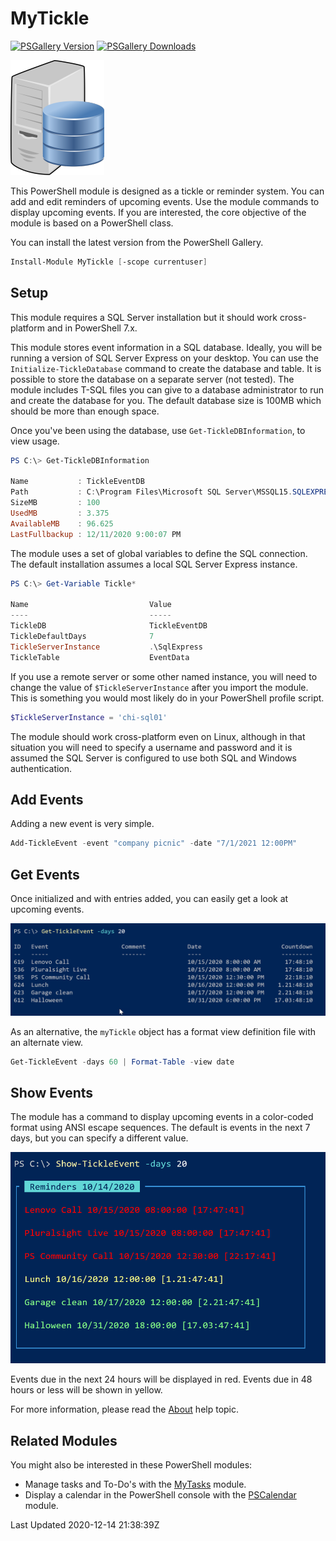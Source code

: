 # MyTickle

[![PSGallery Version](https://img.shields.io/powershellgallery/v/MyTickle.png?style=for-the-badge&logo=powershell&label=PowerShell%20Gallery)](https://www.powershellgallery.com/packages/MyTickle/) [![PSGallery Downloads](https://img.shields.io/powershellgallery/dt/MyTickle.png?style=for-the-badge&label=Downloads)](https://www.powershellgallery.com/packages/MyTickle/)

![database-server](assets/db.png)

This PowerShell module is designed as a tickle or reminder system. You can add and edit reminders of upcoming events. Use the module commands to display upcoming events. If you are interested, the core objective of the module is based on a PowerShell class.

You can install the latest version from the PowerShell Gallery.

```powershell
Install-Module MyTickle [-scope currentuser]
```

## Setup

This module requires a SQL Server installation but it should work cross-platform and in PowerShell 7.x.

This module stores event information in a SQL database. Ideally, you will be running a version of SQL Server Express on your desktop. You can use the `Initialize-TickleDatabase` command to create the database and table. It is possible to store the database on a separate server (not tested). The module includes T-SQL files you can give to a database administrator to run and create the database for you. The default database size is 100MB which should be more than enough space.

Once you've been using the database, use `Get-TickleDBInformation`, to view usage.

```powershell
PS C:\> Get-TickleDBInformation

Name           : TickleEventDB
Path           : C:\Program Files\Microsoft SQL Server\MSSQL15.SQLEXPRESS\MSSQL\DATA\TickleEventDB.mdf
SizeMB         : 100
UsedMB         : 3.375
AvailableMB    : 96.625
LastFullbackup : 12/11/2020 9:00:07 PM
```

The module uses a set of global variables to define the SQL connection. The default installation assumes a local SQL Server Express instance.

```powershell
PS C:\> Get-Variable Tickle*

Name                           Value
----                           -----
TickleDB                       TickleEventDB
TickleDefaultDays              7
TickleServerInstance           .\SqlExpress
TickleTable                    EventData
```

If you use a remote server or some other named instance, you will need to change the value of `$TickleServerInstance` after you import the module. This is something you would most likely do in your PowerShell profile script.

```powershell
$TickleServerInstance = 'chi-sql01'
```

The module should work cross-platform even on Linux, although in that situation you will need to specify a username and password and it is assumed the SQL Server is configured to use both SQL and Windows authentication.

## Add Events

Adding a new event is very simple.

```powershell
Add-TickleEvent -event "company picnic" -date "7/1/2021 12:00PM"
```

## Get Events

Once initialized and with entries added, you can easily get a look at upcoming events.

![get-tickleevent](assets/get-tickleevent.png)

As an alternative, the `myTickle` object has a format view definition file with an alternate view.

```powershell
Get-TickleEvent -days 60 | Format-Table -view date
```

## Show Events

The module has a command to display upcoming events in a color-coded format using ANSI escape sequences. The default is events in the next 7 days, but you can specify a different value.

![show-tickleevent](assets/show-tickleevent.png)

Events due in the next 24 hours will be displayed in red. Events due in 48 hours or less will be shown in yellow.

For more information, please read the [About](docs/about_MyTickle.md) help topic.

## Related Modules

You might also be interested in these PowerShell modules:

+ Manage tasks and To-Do's with the [MyTasks](https://github.com/jdhitsolutions/MyTasks) module.
+ Display a calendar in the PowerShell console with the [PSCalendar](https://github.com/jdhitsolutions/PSCalendar) module.

Last Updated 2020-12-14 21:38:39Z
